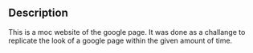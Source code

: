 ## Description 

This is a moc website of the google page. It was done as a challange to replicate the look of a google page within the given amount of time. 